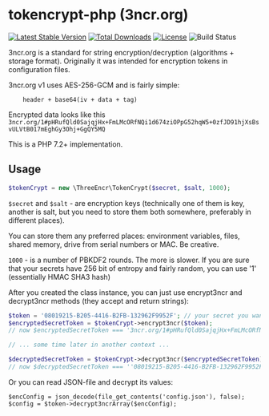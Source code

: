 # tokencrypt-php (3ncr.org)

[![Latest Stable Version](https://poser.pugx.org/3ncr/tokencrypt-php/v/stable)](https://packagist.org/packages/3ncr/tokencrypt-php) [![Total Downloads](https://poser.pugx.org/3ncr/tokencrypt-php/downloads)](https://packagist.org/packages/3ncr/tokencrypt-php) [![License](https://poser.pugx.org/3ncr/tokencrypt-php/license)](https://packagist.org/packages/3ncr/tokencrypt-php) ![Build Status](https://github.com/3ncr/tokencrypt-php/actions/workflows/lint-and-test.yml/badge.svg)


3ncr.org is a standard for string encryption/decryption (algorithms + storage format). Originally it was intended for 
encryption tokens in configuration files.  

3ncr.org v1 uses AES-256-GCM and is fairly simple: 
```    
    header + base64(iv + data + tag) 
```

Encrypted data looks like this `3ncr.org/1#pHRufQld0SajqjHx+FmLMcORfNQi1d674ziOPpG52hqW5+0zfJD91hjXsBsvULVtB017mEghGy3Ohj+GgQY5MQ`

This is a PHP 7.2+ implementation.

## Usage


```php
$tokenCrypt = new \ThreeEncr\TokenCrypt($secret, $salt, 1000);
```

`$secret` and `$salt` - are encryption keys (technically one of them is key, another is salt, but you need to store them both somewhere, 
preferably in different places). 

You can store them any preferred places: environment variables, files, shared memory, 
drive from serial numbers or MAC. Be creative. 

`1000` - is a number of PBKDF2 rounds. 
The more is slower. 
If you are sure that your secrets have 256 bit of entropy and fairly random, you can use '1' (essentially HMAC SHA3 hash)

After you created the class instance, you can just use encrypt3ncr and decrypt3ncr methods (they accept and return strings):

```php
$token = '08019215-B205-4416-B2FB-132962F9952F'; // your secret you want to encrypt 
$encryptedSecretToken = $tokenCrypt->encrypt3ncr($token);
// now $encryptedSecretToken === '3ncr.org/1#pHRufQld0SajqjHx+FmLMcORfNQi1d674ziOPpG52hqW5+0zfJD91hjXsBsvULVtB017mEghGy3Ohj+GgQY5MQ'

// ... some time later in another context ...  

$decryptedSecretToken = $tokenCrypt->decrypt3ncr($encryptedSecretToken); 
// now $decryptedSecretToken === ''08019215-B205-4416-B2FB-132962F9952F';
```

Or you can read JSON-file and decrypt its values: 
```
$encConfig = json_decode(file_get_contents('config.json'), false); 
$config = $token->decrypt3ncrArray($encConfig);   
```
